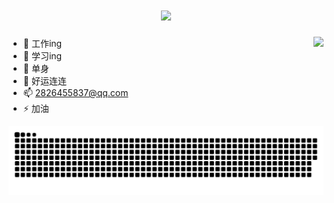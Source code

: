 <h1 align="center">
  <a href="https://sunguoqi.com/">
    <img src="https://readme-typing-svg.herokuapp.com/?lines=Welcome%20to%20Yao's%20HomePage;欢迎来到小姚的主页!;欢迎徐翠云来我的主页;&center=true&size=27&color=blue">
  </a>
</h1>

 <img  align="right" src="https://github-readme-stats.vercel.app/api?username=yljcode1&hide_title=true&hide_border=true&show_icons=trueline_height=21&text_color=000&icon_color=000&bg_color=0,ea6161,ffc64d,fffc4d,52fa5a&theme=graywhite" />

- 🔭 工作ing
- 🌱 学习ing   
- 👯 单身
- 🤔 好运连连
- 📫 2826455837@qq.com
- ⚡ 加油
 
 <div align="center">
     <img src="https://raw.githubusercontent.com/yljcode1/yljcode1/master/assets/github-contribution-grid-snake.svg" />
</div>
<!-- 
<div align="center">
    <img  src="https://github-readme-streak-stats.herokuapp.com/?user=yljcode1" />
</div> -->

<!-- <div align="center">
    <img src="https://activity-graph.herokuapp.com/graph?username=yljcode1&theme=xcode" />
</div>
 -->
<!--
**yljcode1/yljcode1** is a ✨ _special_ ✨ repository because its `README.md` (this file) appears on your GitHub profile.

Here are some ideas to get you started:

- 🔭 I’m currently working on ...
- 🌱 I’m currently learning ...
- 👯 I’m looking to collaborate on ...
- 🤔 I’m looking for help with ...
- 💬 Ask me about ...
- 📫 How to reach me: ...
- 😄 Pronouns: ...
- ⚡ Fun fact: ...
-->
